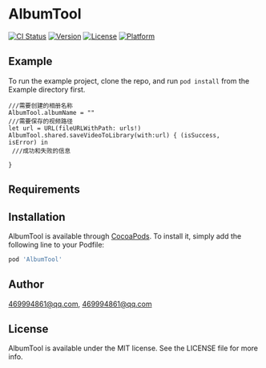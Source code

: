 # AlbumTool

[![CI Status](https://img.shields.io/travis/469994861@qq.com/AlbumTool.svg?style=flat)](https://travis-ci.org/469994861@qq.com/AlbumTool)
[![Version](https://img.shields.io/cocoapods/v/AlbumTool.svg?style=flat)](https://cocoapods.org/pods/AlbumTool)
[![License](https://img.shields.io/cocoapods/l/AlbumTool.svg?style=flat)](https://cocoapods.org/pods/AlbumTool)
[![Platform](https://img.shields.io/cocoapods/p/AlbumTool.svg?style=flat)](https://cocoapods.org/pods/AlbumTool)

## Example

To run the example project, clone the repo, and run `pod install` from the Example directory first.
```
///需要创建的相册名称
AlbumTool.albumName = ""
///需要保存的视频路径
let url = URL(fileURLWithPath: urls!)
AlbumTool.shared.saveVideoToLibrary(with:url) { (isSuccess,     isError) in   
 ///成功和失败的信息
 
}
```

## Requirements

## Installation

AlbumTool is available through [CocoaPods](https://cocoapods.org). To install
it, simply add the following line to your Podfile:

```ruby
pod 'AlbumTool'
```

## Author

469994861@qq.com, 469994861@qq.com

## License

AlbumTool is available under the MIT license. See the LICENSE file for more info.
